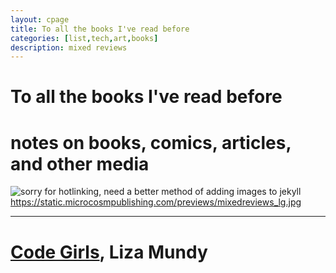 ```yaml
---
layout: cpage
title: To all the books I've read before
categories: [list,tech,art,books]
description: mixed reviews
---
```


# To all the books I've read before

# notes on books, comics, articles, and other media

<img src="https://static.microcosmpublishing.com/previews/mixedreviews_lg.jpg" alt="sorry for hotlinking, need a better method of adding images to jekyll">
<a href="https://microcosmpublishing.com/catalog/books/1416" target="_blank">https://static.microcosmpublishing.com/previews/mixedreviews_lg.jpg</a>

<hr>

# <u>Code Girls</u>, Liza Mundy
